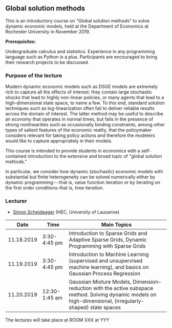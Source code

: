 ## Global solution methods

This is an introductory course on "Global solution methods" to solve dynamic economic models, held at the 
Department of Economics at Rochester University in November 2019.


**Prerequisites:** 

Undergraduate calculus and statistics. Experience 
in any programming language such as Python is a plus. Participants are encouraged to bring their research projects to be discussed.

### Purpose of the lecture

Modern dynamic economic models such as DSGE models are extremely rich to capture all the effects of interest: they contain large stochastic shocks that lead to highly non-linear policies, or many agents that lead to a high-dimensional state space, to name a few. To this end, standard solution techniques such as log-linearization often fail to deliver reliable results across the domain of interest. The latter method may be useful to describe an economy that operates in normal times, but fails in the presence of strong nonlinearities such as occasionally binding constraints, among other types of salient features of the economic reality, that the policymaker considers relevant for taking policy actions and therefore the modelers would like to capture appropriately in their models.

This course is intended to provide students in economics with a self-contained introduction to the extensive and broad topic of "global solution methods."

In particular, we consider how dynamic (stochastic) economic models with substantial 
but finite heterogeneity can be solved numerically either by dynamic programming---that is, 
value function iteration or by iterating on the first order conditions-that is, time iteration.


### Lecturer
* [Simon Scheidegger](https://sites.google.com/site/simonscheidegger/) (HEC, University of Lausanne)


**Date** | **Time** | **Main Topics** 
-----|------|------
11.18.2019 | 3:30-4:45 pm | Introduction to Sparse Grids and Adaptive Sparse Grids, Dynamic Programming with Sparse Grids
11.19.2019 | 3:30-4:45 pm | Introduction to Machine Learning (supervised and unsupervised machine learning), and basics on Gaussian Process Regression
11.20.2019 | 12:30-1:45 am | Gaussian Mixture Models, Dimension-reduction with the active subspace method. Solving dynamic models on high-dimensional, (irregularly-shaped) state spaces

The lectures will take place at ROOM XXX at YYY





